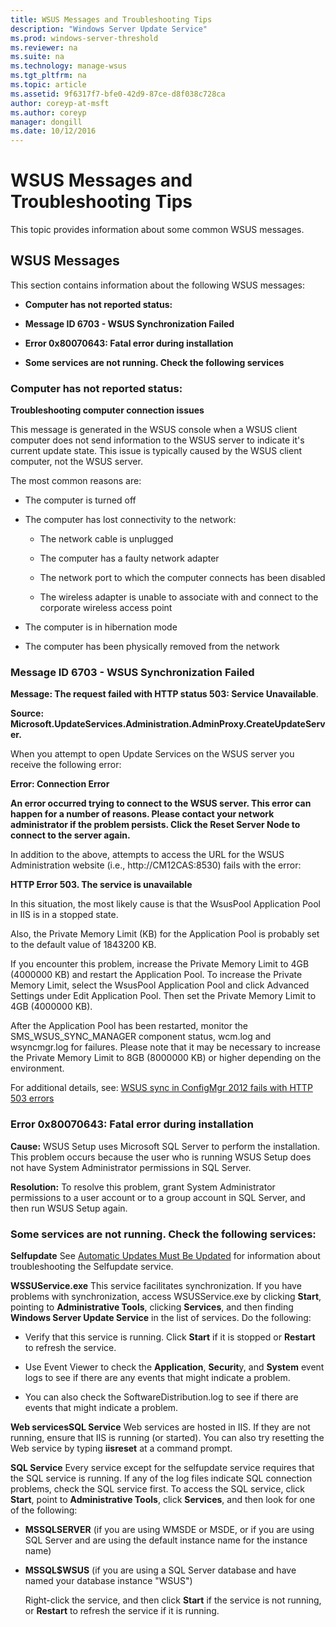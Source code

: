 ```yaml
---
title: WSUS Messages and Troubleshooting Tips
description: "Windows Server Update Service"
ms.prod: windows-server-threshold
ms.reviewer: na
ms.suite: na
ms.technology: manage-wsus
ms.tgt_pltfrm: na
ms.topic: article
ms.assetid: 9f6317f7-bfe0-42d9-87ce-d8f038c728ca
author: coreyp-at-msft
ms.author: coreyp
manager: dongill
ms.date: 10/12/2016
---
```

# WSUS Messages and Troubleshooting Tips


This topic provides information about some common WSUS messages.

## WSUS Messages
This section contains information about the following WSUS messages:

-   **Computer has not reported status:**

-   **Message ID 6703 - WSUS Synchronization Failed**

-   **Error 0x80070643: Fatal error during installation**

-   **Some services are not running. Check the following services**

### Computer has not reported status:
**Troubleshooting computer connection issues**

This message is generated in the WSUS console when a WSUS client computer does not send information to the WSUS server to indicate it's current update state. This issue is typically caused by the WSUS client computer, not the WSUS server.

The most common reasons are:

-   The computer is turned off

-   The computer has lost connectivity to the network:

    -   The network cable is unplugged

    -   The computer has a faulty network adapter

    -   The network port to which the computer connects has been disabled

    -   The wireless adapter is unable to associate with and connect to  the corporate wireless access point

-   The computer is in hibernation mode

-   The computer has been physically removed from the network

### Message ID 6703 - WSUS Synchronization Failed
**Message: The request failed with HTTP status 503: Service Unavailable**.

**Source: Microsoft.UpdateServices.Administration.AdminProxy.CreateUpdateServer.**

When you attempt to open Update Services on the WSUS server you receive the following error:

**Error: Connection Error**

**An error occurred trying to connect to the WSUS server. This error can happen for a number of reasons. Please contact your network administrator if the problem persists. Click the Reset Server Node to connect to the server again.**

In addition to the above, attempts to access the URL for the WSUS Administration website (i.e., http://CM12CAS:8530) fails with the error:

**HTTP Error 503. The service is unavailable**

In this situation, the most likely cause is that the WsusPool Application Pool in IIS is in a stopped state.

Also, the Private Memory Limit (KB) for the Application Pool is probably set to the default value of 1843200 KB.

If you encounter this problem, increase the Private Memory Limit to 4GB (4000000 KB) and restart the Application Pool. To increase the Private Memory Limit, select the WsusPool Application Pool and click Advanced Settings under Edit Application Pool. Then set the Private Memory Limit to 4GB (4000000 KB).

After the Application Pool has been restarted, monitor the SMS_WSUS_SYNC_MANAGER component status, wcm.log and wsyncmgr.log for failures. Please note that it may be necessary to increase the Private Memory Limit to 8GB (8000000 KB) or higher depending on the environment.

For additional details, see: [WSUS sync in ConfigMgr 2012 fails with HTTP 503 errors](http://blogs.technet.com/b/sus/archive/2015/03/23/configmgr-2012-support-tip-wsus-sync-fails-with-http-503-errors.aspx)

### Error 0x80070643: Fatal error during installation
**Cause:** WSUS Setup uses Microsoft SQL Server to perform the installation. This problem occurs because the user who is running WSUS Setup does not have System Administrator permissions in SQL Server.

**Resolution:** To resolve this problem, grant System Administrator permissions to a user account or to a group account in SQL Server, and then run WSUS Setup again.

### Some services are not running. Check the following services:
**Selfupdate** See [Automatic Updates Must Be Updated](https://technet.microsoft.com/en-us/library/cc708554(v=ws.10).aspx) for information about troubleshooting the Selfupdate service.

**WSSUService.exe** This service facilitates synchronization. If you have problems with synchronization, access WSUSService.exe by clicking **Start**, pointing to **Administrative Tools**, clicking **Services**, and then finding **Windows Server Update Service** in the list of services. Do the following:

-   Verify that this service is running. Click **Start** if it is stopped or **Restart** to refresh the service.

-   Use Event Viewer to check the **Application**, **Securit**y, and **System** event logs to see if there are any events that might indicate a problem.

-   You can also check the SoftwareDistribution.log to see if there are events that might indicate a problem.

**Web servicesSQL Service** Web services are hosted in IIS. If they are not running, ensure that IIS is running (or started). You can also try resetting the Web service by typing **iisreset** at a command prompt.

**SQL Service** Every service except for the selfupdate service requires that the SQL service is running. If any of the log files indicate SQL connection problems, check the SQL service first. To access the SQL service, click **Start**, point to **Administrative Tools**, click **Services**, and then look for one of the following:

-   **MSSQLSERVER** (if you are using WMSDE or MSDE, or if you are using SQL Server and are using the default instance name for the instance name)

-   **MSSQL$WSUS** (if you are using a SQL Server database and have named your database instance "WSUS")

    Right-click the service, and then click **Start** if the service is not running, or **Restart** to refresh the service if it is running.




